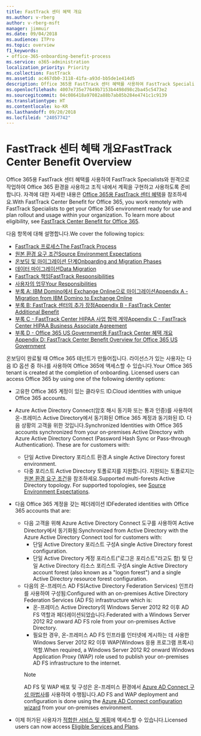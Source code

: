 ```yaml
---
title: FastTrack 센터 혜택 개요
ms.author: v-rberg
author: v-rberg-msft
manager: jimmuir
ms.date: 09/04/2018
ms.audience: ITPro
ms.topic: overview
f1_keywords:
- office-365-onboarding-benefit-process
ms.service: o365-administration
localization_priority: Priority
ms.collection: FastTrack
ms.assetid: ac467db0-3118-41fa-a93d-bb5de1e414d5
description: Office 365용 FastTrack 센터 혜택를 사용하여 FastTrack Specialists와 원격으로 작업하여 Office 365 환경을 사용하고 조직 내에서 계획을 구현하고 사용하도록 준비합니다. 자격에 대한 자세한 내용은 Office 365용 FastTrack 센터 혜택을 참조하세요.
ms.openlocfilehash: 4007e735e77649b7153b4498d98c2ba45c5473e2
ms.sourcegitcommit: 04c086418a97082a88b7ab85b284e4741c1c9139
ms.translationtype: HT
ms.contentlocale: ko-KR
ms.lasthandoff: 09/20/2018
ms.locfileid: "24057742"
---
```

# <a name="fasttrack-center-benefit-overview"></a><span data-ttu-id="7a5e6-104">FastTrack 센터 혜택 개요</span><span class="sxs-lookup"><span data-stu-id="7a5e6-104">FastTrack Center Benefit Overview</span></span>

<span data-ttu-id="7a5e6-p102">Office 365용 FastTrack 센터 혜택를 사용하여 FastTrack Specialists와 원격으로 작업하여 Office 365 환경을 사용하고 조직 내에서 계획을 구현하고 사용하도록 준비합니다. 자격에 대한 자세한 내용은 [Office 365용 FastTrack 센터 혜택](fasttrack-benefit-for-office-365.md)을 참조하세요.</span><span class="sxs-lookup"><span data-stu-id="7a5e6-p102">With FastTrack Center Benefit for Office 365, you work remotely with FastTrack Specialists to get your Office 365 environment ready for use and plan rollout and usage within your organization. To learn more about eligibility, see [FastTrack Center Benefit for Office 365](fasttrack-benefit-for-office-365.md).</span></span>
  
<span data-ttu-id="7a5e6-107">다음 항목에 대해 설명합니다.</span><span class="sxs-lookup"><span data-stu-id="7a5e6-107">We cover the following topics:</span></span>
- [<span data-ttu-id="7a5e6-108">FastTrack 프로세스</span><span class="sxs-lookup"><span data-stu-id="7a5e6-108">The FastTrack Process</span></span>](fasttrack-process.md) 
- [<span data-ttu-id="7a5e6-109">원본 환경 요구 조건</span><span class="sxs-lookup"><span data-stu-id="7a5e6-109">Source Environment Expectations</span></span>](source-environment-expectations.md)
- [<span data-ttu-id="7a5e6-110">온보딩 및 마이그레이션 단계</span><span class="sxs-lookup"><span data-stu-id="7a5e6-110">Onboarding and Migration Phases</span></span>](onboarding-and-migration.md)
- [<span data-ttu-id="7a5e6-111">데이터 마이그레이션</span><span class="sxs-lookup"><span data-stu-id="7a5e6-111">Data Migration</span></span>](data-migration.md)
- [<span data-ttu-id="7a5e6-112">FastTrack 책임</span><span class="sxs-lookup"><span data-stu-id="7a5e6-112">FastTrack Responsibilities</span></span>](fasttrack-responsibilities.md)
- [<span data-ttu-id="7a5e6-113">사용자의 업무</span><span class="sxs-lookup"><span data-stu-id="7a5e6-113">Your Responsibilities</span></span>](your-responsibilities.md) 
- [<span data-ttu-id="7a5e6-114">부록 A: IBM Domino에서 Exchange Online으로 마이그레이션</span><span class="sxs-lookup"><span data-stu-id="7a5e6-114">Appendix A - Migration from IBM Domino to Exchange Online</span></span>](from-ibm-domino-to-exchange-online.md)
- [<span data-ttu-id="7a5e6-115">부록 B: FastTrack 센터의 추가 장점</span><span class="sxs-lookup"><span data-stu-id="7a5e6-115">Appendix B - FastTrack Center Additional Benefit</span></span>](fasttrack-additional-benefits.md)
- [<span data-ttu-id="7a5e6-116">부록 C - FastTrack Center HIPAA 사업 협력 계약</span><span class="sxs-lookup"><span data-stu-id="7a5e6-116">Appendix C - FastTrack Center HIPAA Business Associate Agreement</span></span>](hipaa-business-associate-agreement.md)
- [<span data-ttu-id="7a5e6-117">부록 D - Office 365 US Government용 FastTrack Center 혜택 개요</span><span class="sxs-lookup"><span data-stu-id="7a5e6-117">Appendix D: FastTrack Center Benefit Overview for Office 365 US Government</span></span>](US-Gov-appendix-overview.md)
    
<span data-ttu-id="7a5e6-p103">온보딩이 완료될 때 Office 365 테넌트가 만들어집니다. 라이선스가 있는 사용자는 다음 ID 옵션 중 하나를 사용하여 Office 365에 액세스할 수 있습니다.</span><span class="sxs-lookup"><span data-stu-id="7a5e6-p103">Your Office 365 tenant is created at the completion of onboarding. Licensed users can access Office 365 by using one of the following identity options:</span></span>
- <span data-ttu-id="7a5e6-120">고유한 Office 365 계정이 있는 클라우드 ID.</span><span class="sxs-lookup"><span data-stu-id="7a5e6-120">Cloud identities with unique Office 365 accounts.</span></span>
- <span data-ttu-id="7a5e6-p104">Azure Active Directory Connect(암호 해시 동기화 또는 통과 인증)를 사용하여 온-프레미스 Active Directory에서 동기화된 Office 365 계정과 동기화된 ID. 다음 상황의 고객을 위한 것입니다.</span><span class="sxs-lookup"><span data-stu-id="7a5e6-p104">Synchronized Identities with Office 365 accounts synchronized from your on-premises Active Directory with Azure Active Directory Connect (Password Hash Sync or Pass-through Authentication). These are for customers with:</span></span>
  - <span data-ttu-id="7a5e6-123">단일 Active Directory 포리스트 환경.</span><span class="sxs-lookup"><span data-stu-id="7a5e6-123">A single Active Directory forest environment.</span></span>
  - <span data-ttu-id="7a5e6-p105">다중 포리스트 Active Directory 토폴로지를 지원합니다. 지원되는 토폴로지는 [원본 환경 요구 조건](source-environment-expectations.md)을 참조하세요.</span><span class="sxs-lookup"><span data-stu-id="7a5e6-p105">Supported multi-forests Active Directory topology. For supported topologies, see [Source Environment Expectations](source-environment-expectations.md).</span></span>
- <span data-ttu-id="7a5e6-126">다음 Office 365 계정을 갖는 페더레이션 ID</span><span class="sxs-lookup"><span data-stu-id="7a5e6-126">Federated identities with Office 365 accounts that are:</span></span>
  - <span data-ttu-id="7a5e6-127">다음 고객을 위해 Azure Active Directory Connect 도구를 사용하여 Active Directory에서 동기화됨:</span><span class="sxs-lookup"><span data-stu-id="7a5e6-127">Synchronized from Active Directory with the Azure Active Directory Connect tool for customers with:</span></span>
      - <span data-ttu-id="7a5e6-128">단일 Active Directory 포리스트 구성</span><span class="sxs-lookup"><span data-stu-id="7a5e6-128">A single Active Directory forest configuration.</span></span>
      - <span data-ttu-id="7a5e6-129">단일 Active Directory 계정 포리스트("로그온 포리스트"라고도 함) 및 단일 Active Directory 리소스 포리스트 구성</span><span class="sxs-lookup"><span data-stu-id="7a5e6-129">A single Active Directory account forest (also known as a "logon forest") and a single Active Directory resource forest configuration.</span></span>
  - <span data-ttu-id="7a5e6-130">다음의 온-프레미스 AD FS(Active Directory Federation Services) 인프라를 사용하여 구성됨:</span><span class="sxs-lookup"><span data-stu-id="7a5e6-130">Configured with an on-premises Active Directory Federation Services (AD FS) infrastructure which is:</span></span>
      - <span data-ttu-id="7a5e6-131">온-프레미스 Active Directory의 Windows Server 2012 R2 이후 AD FS 역할과 페더레이션되었습니다.</span><span class="sxs-lookup"><span data-stu-id="7a5e6-131">Federated with a Windows Server 2012 R2 onward AD FS role from your on-premises Active Directory.</span></span>
      - <span data-ttu-id="7a5e6-132">필요한 경우, 온-프레미스 AD FS 인프라를 인터넷에 게시하는 데 사용한 Windows Server 2012 R2 이후 WAP(Windows 응용 프로그램 프록시) 역할.</span><span class="sxs-lookup"><span data-stu-id="7a5e6-132">When required, a Windows Server 2012 R2 onward Windows Application Proxy (WAP) role used to publish your on-premises AD FS infrastructure to the internet.</span></span>
    > [!NOTE]
    > <span data-ttu-id="7a5e6-133">AD FS 및 WAP 배포 및 구성은 온-프레미스 환경에서 [Azure AD Connect 구성 마법사](https://go.microsoft.com/fwlink/?linkid=844794)를 사용하여 수행됩니다.</span><span class="sxs-lookup"><span data-stu-id="7a5e6-133">AD FS and WAP deployment and configuration is done using the [Azure AD Connect configuration wizard](https://go.microsoft.com/fwlink/?linkid=844794) from your on-premises environment.</span></span> 
  
- <span data-ttu-id="7a5e6-134">이제 허가된 사용자가 [적합한 서비스 및 계획](eligible-services-and-plans.md)에 액세스할 수 있습니다.</span><span class="sxs-lookup"><span data-stu-id="7a5e6-134">Licensed users can now access [Eligible Services and Plans](eligible-services-and-plans.md).</span></span>
    

 
